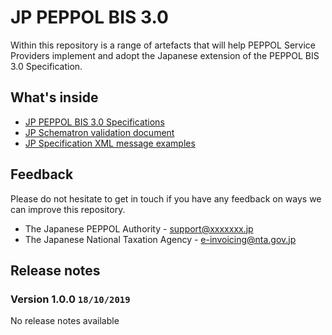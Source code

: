 # JP PEPPOL BIS 3.0
Within this repository is a range of artefacts that will help PEPPOL Service Providers implement and adopt the Japanese extension of the PEPPOL BIS 3.0 Specification.
## What's inside
* [JP PEPPOL BIS 3.0 Specifications](https://github.com/JP-PEPPOL/JP-PEPPOL-BIS-3.0/tree/master/Specifications)
* [JP Schematron validation document](https://github.com/JP-PEPPOL/JP-PEPPOL-BIS-3.0/tree/master/Validation%20documents)
* [JP Specification XML message examples](https://github.com/JP-PEPPOL/JP-PEPPOL-BIS-3.0/tree/master/Message%20examples)

## Feedback
Please do not hesitate to get in touch if you have any feedback on ways we can improve this repository.
* The Japanese PEPPOL Authority - [support@xxxxxxx.jp](mailto:support@xxxxxxx.jp)
* The Japanese National Taxation Agency - [e-invoicing@nta.gov.jp](mailto:e-invoicing@nta.gov.jp)

## Release notes

### Version 1.0.0 `18/10/2019`
No release notes available
